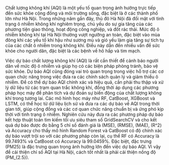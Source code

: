 Chất lượng không khí (AQI) là một yếu tố quan trọng ảnh hưởng trực tiếp đến sức khỏe cộng đồng và môi trường sống, đặc biệt là ở các thành phố lớn như Hà Nội. Trong những năm gần đây, thủ đô Hà Nội đã đối mặt với tình trạng ô nhiễm không khí nghiêm trọng, chủ yếu do sự gia tăng của các phương tiện giao thông, hoạt động công nghiệp, và đốt rác thải. Mức độ ô nhiễm không khí tại Hà Nội thường vượt ngưỡng an toàn, đặc biệt vào mùa đông khi các yếu tố khí hậu như sương mù và gió yếu làm gia tăng sự tích tụ của các chất ô nhiễm trong không khí. Điều này dẫn đến nhiều vấn đề sức khỏe cho người dân, đặc biệt là các bệnh về hô hấp và tim mạch.

Việc dự báo chất lượng không khí (AQI) là rất cần thiết để cảnh báo người dân về mức độ ô nhiễm và giúp họ có các biện pháp phòng tránh, bảo vệ sức khỏe. Dự báo AQI cũng đóng vai trò quan trọng trong việc hỗ trợ các cơ quan chức năng trong việc đưa ra các chính sách quản lý và giảm thiểu ô nhiễm. Để có thể dự báo AQI chính xác và hiệu quả, cần phải thu thập và xử lý dữ liệu từ các trạm quan trắc không khí, đồng thời áp dụng các phương pháp học máy để phân tích và dự đoán sự biến động của chất lượng không khí trong tương lai. Các mô hình học máy như RF, CatBoost, XGBoost và LSTM, có thể học từ dữ liệu lịch sử và đưa ra các dự báo về AQI trong thời gian tới, giúp cộng đồng và các cơ quan chức năng chuẩn bị và ứng phó kịp thời với tình trạng ô nhiễm. Nghiên cứu này đưa ra các phương pháp dự báo kết hợp thuật toán tìm kiếm tối ưu siêu tham số GridSearchCV và cho kết quả dự báo được đo bằng 5 chỉ số đánh giá là \(MSE\), \(RMSE\), \(MAE\), \(R^2\) và Accuracy cho thấy mô hình Random Forest và CatBoost có độ chính xác dự báo vượt trội so với các phương pháp còn lại, cụ thể RF có Accuracy là 99.7493\% và CatBoost có Accuracy là 99.0459\%. Đặc biệt, đặc trưng \(PM25\) là đặc trưng quan trọng ảnh hưởng lớn đến việc dự báo AQI. Vì vậy để cải thiện chỉ số AQI tại Hà Nội, cách tốt nhất là phải cải thiện nồng độ \(PM_{2.5}\).
